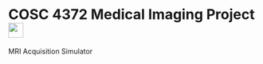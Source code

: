 # COSC 4372 Medical Imaging Project <img src="https://raw.githubusercontent.com/MartinHeinz/MartinHeinz/master/wave.gif" width="30px"> <br />
MRI Acquisition Simulator
